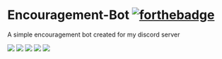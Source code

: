 # Encouragement-Bot [![forthebadge](https://forthebadge.com/images/badges/built-with-love.svg)](https://forthebadge.com)
A simple encouragement bot created for my discord server

![](https://img.shields.io/badge/maintained-yes-green?style=for-the-badge)
![](https://img.shields.io/github/forks/agneay/Encouragement-Bot?style=for-the-badge)
![](https://img.shields.io/github/issues/agneay/Encouragement-Bot?style=for-the-badge)
![](https://img.shields.io/github/stars/agneay/Encouragement-Bot?style=for-the-badge)
![](https://img.shields.io/github/license/agneay/Encouragement-Bot?style=for-the-badge)
